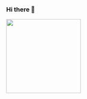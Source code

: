 ### Hi there 👋
<img src="https://preview.redd.it/will-write-code-for-a-dolla-v0-7u63jj6r9xyc1.jpeg?auto=webp&s=0520d64eaab7c3c1e05a8c65449ef0110ae6a930" width=200px>
<!--
**I'm a Computer Science student**
- 🌱 I’m currently learning `Java` and `Javascript`
- 🔭 I’m currently working on a [to-do-list](https://github.com/alternatematt/to-do-list) in `python`that uses `tkinter` as the interface
- ⚡ Hobbies: Gaming, Programming and Gym 

<!--
**alternatematt/alternatematt** is a ✨ _special_ ✨ repository because its `README.md` (this file) appears on your GitHub profile.

Here are some ideas to get you started:

- 🔭 I’m currently working on ...
- 🌱 I’m currently learning ...
- 👯 I’m looking to collaborate on ...
- 🤔 I’m looking for help with ...
- 💬 Ask me about ...
- 📫 How to reach me: ...
- 😄 Pronouns: ...
- ⚡ Fun fact: ...
-->
